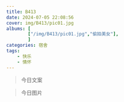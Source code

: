 ```yaml
---
title: B413
date: 2024-07-05 22:08:56
cover: img/B413/pic01.jpg
albums: [
        ["/img/B413/pic01.jpg","偷拍美女"],
        ]
categories: 宿舍
tags: 
	- 快乐
	- 情怀
---
```


> 今日文案



> 今日图片